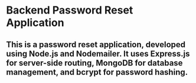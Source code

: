 # Backend Password Reset Application
## This is a password reset application, developed using Node.js and Nodemailer. It uses Express.js for server-side routing, MongoDB for database management, and bcrypt for password hashing.
